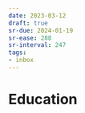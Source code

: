 ```yaml
---
date: 2023-03-12
draft: true
sr-due: 2024-01-19
sr-ease: 288
sr-interval: 247
tags:
- inbox
---
```


# Education